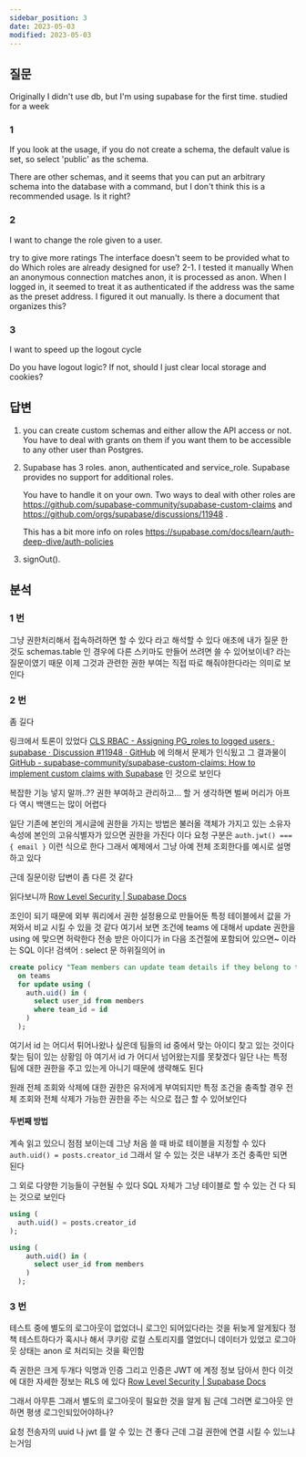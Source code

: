 ```yaml
---
sidebar_position: 3
date: 2023-05-03
modified: 2023-05-03
---
```


## 질문

Originally I didn't use db, but I'm using supabase for the first time. studied for a week

### 1

If you look at the usage, if you do not create a schema, the default value is set, so select 'public' as the schema.

There are other schemas, and it seems that you can put an arbitrary schema into the database with a command, but I don't think this is a recommended usage. Is it right?

### 2

I want to change the role given to a user.

try to give more ratings The interface doesn't seem to be provided what to do Which roles are already designed for use? 2-1. I tested it manually When an anonymous connection matches anon, it is processed as anon. When I logged in, it seemed to treat it as authenticated if the address was the same as the preset address. I figured it out manually. Is there a document that organizes this?

### 3

I want to speed up the logout cycle

Do you have logout logic? If not, should I just clear local storage and cookies?

## 답변

1. you can create custom schemas and either allow the API access or not. You have to deal with grants on them if you want them to be accessible to any other user than Postgres.
2. Supabase has 3 roles. anon, authenticated and service_role. Supabase provides no support for additional roles.

   You have to handle it on your own. Two ways to deal with other roles are https://github.com/supabase-community/supabase-custom-claims and https://github.com/orgs/supabase/discussions/11948 .

   This has a bit more info on roles https://supabase.com/docs/learn/auth-deep-dive/auth-policies

3. signOut().

## 분석

### 1 번

그냥 권한처리해서 접속하려하면 할 수 있다 라고 해석할 수 있다
애초에 내가 질문 한 것도 schemas.table 인 경우에 다른 스키마도 만들어 쓰려면 쓸 수 있어보이네? 라는 질문이였기 때문
이제 그것과 관련한 권한 부여는 직접 따로 해줘야한다라는 의미로 보인다

### 2 번

좀 길다

링크에서 토론이 있었다 [CLS RBAC - Assigning PG_roles to logged users · supabase · Discussion #11948 · GitHub](https://github.com/orgs/supabase/discussions/11948) 에 의해서 문제가 인식됬고
그 결과물이 [GitHub - supabase-community/supabase-custom-claims: How to implement custom claims with Supabase](https://github.com/supabase-community/supabase-custom-claims) 인 것으로 보인다

복잡한 기능 넣지 말까..??
권한 부여하고 관리하고... 할 거 생각하면 벌써 머리가 아프다 역시 백앤드는 많이 어렵다

일단 기존에 본인의 게시글에 권한을 가지는 방법은 불러올 객체가 가지고 있는 소유자 속성에 본인의 고유식별자가 있으면 권한을 가진다 이다
요청 구분은 `auth.jwt() === { email }` 이런 식으로 한다
그래서 예제에서 그냥 아예 전체 조회한다를 예시로 설명하고 있다

근데 질문이랑 답변이 좀 다른 것 같다

읽다보니까
[Row Level Security | Supabase Docs](https://supabase.com/docs/guides/auth/row-level-security#policies-with-joins)

조인이 되기 때문에 외부 쿼리에서 권한 설정용으로 만들어둔 특정 테이블에서 값을 가져와서 비교 시킬 수 있을 것 같다
여기서 보면 조건에 teams 에 대해서 update 권한을 using 에 맞으면 허락한다
전송 받은 아이디가 in 다음 조건절에 포함되어 있으면~ 이라는 SQL 이다!
검색어 : select 문 하위질의어 in

```sql
create policy "Team members can update team details if they belong to the team."
  on teams
  for update using (
    auth.uid() in (
      select user_id from members
      where team_id = id
    )
  );
```

여기서 id 는 어디서 튀어나왔나 싶은데
팀들의 id 중에서 맞는 아이디 찾고 있는 것이다
찾는 팀이 있는 상황임
아 여기서 id 가 어디서 넘어왔는지를 못찾겠다
일단 나는 특정 팀에 대한 권한을 주고 있는게 아니기 때문에 생략해도 된다

원래 전체 조회와 삭제에 대한 권한은 유저에게 부여되지만
특정 조건을 충족할 경우 전체 조회와 전체 삭제가 가능한 권한을 주는 식으로 접근 할 수 있어보인다

#### 두번째 방법

계속 읽고 있으니 점점 보이는데 그냥 처음 쓸 때 바로 테이블을 지정할 수 있다 `auth.uid() = posts.creator_id`
그래서 알 수 있는 것은 내부가 조건 충족만 되면 된다

그 외로 다양한 기능들이 구현될 수 있다 SQL 자체가 그냥 테이블로 할 수 있는 건 다 되는 것으로 보인다

```sql
using (
  auth.uid() = posts.creator_id
);

using (
    auth.uid() in (
      select user_id from members
    )
  );

```

### 3 번

테스트 중에 별도의 로그아웃이 없었더니 로그인 되어있다라는 것을 뒤늦게 알게됬다
정책 테스트하다가 혹시나 해서 쿠키랑 로컬 스토리지를 열었더니 데이터가 있었고
로그아웃 상태는 anon 로 처리되는 것을 확인함

즉 권한은 크게 두개다 익명과 인증
그리고 인증은 JWT 에 계정 정보 담아서 한다
이것에 대한 자세한 정보는 RLS 에 있다
[Row Level Security | Supabase Docs](https://supabase.com/docs/guides/auth/row-level-security)

그래서 아무튼 그래서 별도의 로그아웃이 필요한 것을 알게 됨
근데 그러면 로그아웃 안하면 평생 로그인되있어야하나?

요청 전송자의 uuid 나 jwt 를 알 수 있는 건 좋다
근데 그걸 권한에 연결 시킬 수 있느냐는거임
